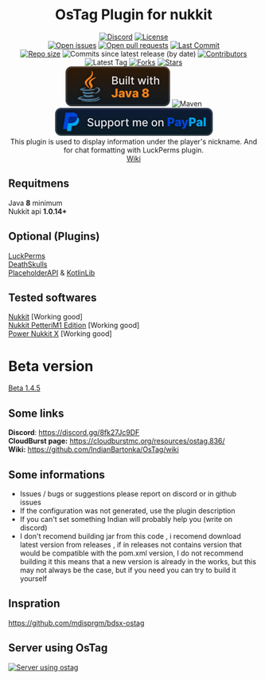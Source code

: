 <div align="center"> 

# OsTag Plugin for nukkit

[![Discord](https://img.shields.io/discord/941850822885646366?color=7289da&logo=discord&logoColor=white&style=for-the-badge)](https://discord.gg/mF3TehkeG3)
[![License](https://img.shields.io/github/license/IndianBartonka/OsTag?style=for-the-badge)](LICENSE) </br>
[![Open issues](https://img.shields.io/github/issues/IndianBartonka/OsTag?style=for-the-badge)](https://github.com/IndianBartonka/OsTag/issues)
[![Open pull requests](https://img.shields.io/github/issues-pr/IndianBartonka/OsTag?style=for-the-badge)](https://github.com/IndianBartonka/OsTag)
[![Last Commit](https://img.shields.io/github/last-commit/IndianBartonka/OsTag?style=for-the-badge)](https://github.com/IndianBartonka/OsTag/commits/main)</br>
[![Repo size](https://img.shields.io/github/repo-size/IndianBartonka/OsTag?style=for-the-badge)](https://github.com/IndianBartonka/OsTag)
![Commits since latest release (by date)](https://img.shields.io/github/commits-since/IndianBartonka/OsTag/latest?style=for-the-badge)
[![Contributors](https://img.shields.io/github/contributors/IndianBartonka/OsTag?color=blue&style=for-the-badge)](https://github.com/IndianBartonka/OsTag/graphs/contributors)
![Latest Tag](https://img.shields.io/github/v/tag/IndianBartonka/OsTag?label=LATEST%20TAG&style=for-the-badge)
[![Forks](https://img.shields.io/github/forks/IndianBartonka/OsTag?style=for-the-badge)](https://github.com/IndianBartonka/OsTag/network/members)
[![Stars](https://img.shields.io/github/stars/IndianBartonka/OsTag?style=for-the-badge)](https://github.com/IndianBartonka/OsTag/stargazers)   </br>
![JDK8](https://github.com/intergrav/devins-badges/blob/v2/assets/cozy/built-with/java8_vector.svg?raw=true)
![Maven](https://github.com/intergrav/devins-badges/blob/v2/assets/cozy/built-with/maven_vector.svg)</br>
[![PayPal](https://github.com/intergrav/devins-badges/blob/v2/assets/compact/donate/paypal-singular_vector.svg)](https://paypal.me/IndianPL)
</br>
This plugin is used to display information under the player's nickname. And for chat formatting with LuckPerms plugin.<br/>
[Wiki](https://github.com/IndianBartonka/OsTag/wiki)
</div> 

## Requitmens
Java **8** minimum</br>
Nukkit api **1.0.14+** </br>
## Optional (Plugins)
[LuckPerms](https://luckperms.net/download)   </br>
[DeathSkulls](https://cloudburstmc.org/resources/deathskulls.858/)</br>
[PlaceholderAPI](https://cloudburstmc.org/resources/placeholderapi.104/) & [KotlinLib](https://cloudburstmc.org/resources/kotlinlib.48/) </br>
## Tested softwares
[Nukkit](https://github.com/CloudburstMC/Nukkit) [Working good] </br>
[Nukkit PetteriM1 Edition](https://github.com/PetteriM1/NukkitPetteriM1Edition/releases) [Working good]</br>
[Power Nukkit X](https://github.com/PowerNukkitX/PowerNukkitX) [Working good]</br>
# Beta  version
[Beta 1.4.5](https://github.com/IndianBartonka/OsTag/releases/tag/1.5.4-Beta)
## Some links
__Discord__: https://discord.gg/8fk27Jc9DF </br>
__CloudBurst page:__ https://cloudburstmc.org/resources/ostag.836/ </br>
__Wiki:__ https://github.com/IndianBartonka/OsTag/wiki
## Some informations
* Issues / bugs or suggestions please report on discord or in github issues
* If the configuration was not generated, use the plugin description
* If you can't set something Indian will probably help you (write on discord)
* I don't recomend building jar from this code , i recomend download latest version from releases , if in releases not contains version  that would be compatible with the pom.xml version, I do not recommend building it this means that a new version is already in the works, but this may not always be the case, but if you need you can try to build it yourself

## Inspration
https://github.com/mdisprgm/bdsx-ostag

## Server using OsTag
[![Server using ostag](https://bstats.org/signatures/bukkit/OsTagPNX-Nukkit.svg)](https://bstats.org/plugin/bukkit/OsTagPNX-Nukkit/16838)



<!--
Unused
[![Code size](https://img.shields.io/github/languages/code-size/IndianBartonka/OsTag?style=for-the-badge)](https://github.com/IndianBartonka/OsTag)

-->
